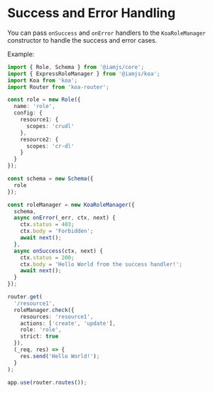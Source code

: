 # Success and Error Handling

You can pass `onSuccess` and `onError` handlers to the `KoaRoleManager` constructor to handle the success and error cases.

Example:

```typescript
import { Role, Schema } from '@iamjs/core';
import { ExpressRoleManager } from '@iamjs/koa';
import Koa from 'koa';
import Router from 'koa-router';

const role = new Role({
  name: 'role',
  config: {
    resource1: {
      scopes: 'crudl'
    },
    resource2: {
      scopes: 'cr-dl'
    }
  }
});

const schema = new Schema({
  role
});

const roleManager = new KoaRoleManager({
  schema,
  async onError(_err, ctx, next) {
    ctx.status = 403;
    ctx.body = 'Forbidden';
    await next();
  },
  async onSuccess(ctx, next) {
    ctx.status = 200;
    ctx.body = 'Hello World from the success handler!';
    await next();
  }
});

router.get(
  '/resource1',
  roleManager.check({
    resources: 'resource1',
    actions: ['create', 'update'],
    role: 'role',
    strict: true
  }),
  (_req, res) => {
    res.send('Hello World!');
  }
);

app.use(router.routes());
```
